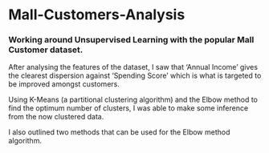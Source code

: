 # Mall-Customers-Analysis

### Working around Unsupervised Learning with the popular Mall Customer dataset.

After analysing the features of the dataset, I saw that ‘Annual Income’ gives the clearest dispersion against ‘Spending Score’ which is what is targeted to be improved amongst customers.

Using K-Means (a partitional clustering algorithm) and the Elbow method to find the optimum number of clusters, I was able to make some inference from the now clustered data.


I also outlined two methods that can be used for the Elbow method algorithm.
